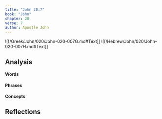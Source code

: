 ```yaml
---
title: "John 20:7"
book: "John"
chapter: 20
verse: 7
author: Apostle John
---
```

![[/Greek/John/020/John-020-007G.md#Text]]
![[/Hebrew/John/020/John-020-007H.md#Text]]

## Analysis

#### Words

#### Phrases

#### Concepts

## Reflections
